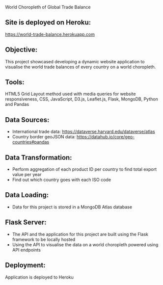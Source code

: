 World Choropleth of Global Trade Balance

## Site is deployed on Heroku:
https://world-trade-balance.herokuapp.com

## Objective:
This project showcased developing a dynamic website application to visualise the world trade balances of every country on a world choropleth.

## Tools:
HTML5 Grid Layout method used with media queries for website responsiveness, CSS, JavaScript, D3.js, Leaflet.js, Flask, MongoDB, Python and Pandas

## Data Sources:
- International trade data: https://dataverse.harvard.edu/dataverse/atlas
- Country border geoJSON data: https://datahub.io/core/geo-countries#pandas

## Data Transformation:
- Perform aggregation of each product ID per country to find total export value per year
- Find out which country goes with each ISO code

## Data Loading:
- Data for this project is stored in a MongoDB Atlas database

## Flask Server:
- The API and the application for this project are built using the Flask framework to be locally hosted
- Using the API to visualise the data on a world choropleth powered using API endpoints

## Deployment:
Application is deployed to Heroku
